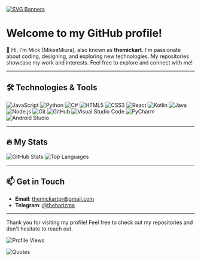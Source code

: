 [![SVG Banners](https://svg-banners.vercel.app/api?type=rainbow&text1=Mikee%20Miura%20&width=1000&height=400)](https://github.com/themickart)

# Welcome to my GitHub profile!

👋 Hi, I'm Mick (MikeeMiura), also known as **themickart**. I'm passionate about coding, designing, and exploring new technologies. My repositories showcase my work and interests. Feel free to explore and connect with me!

---

## 🛠️ Technologies & Tools

![JavaScript](https://img.shields.io/badge/-JavaScript-282C34?style=flat-square&logo=javascript)
![Python](https://img.shields.io/badge/-Python-282C34?style=flat-square&logo=python)
![C#](https://img.shields.io/badge/-C%23-282C34?style=flat-square&logo=c-sharp)
![HTML5](https://img.shields.io/badge/-HTML5-282C34?style=flat-square&logo=html5)
![CSS3](https://img.shields.io/badge/-CSS3-282C34?style=flat-square&logo=css3)
![React](https://img.shields.io/badge/-React-282C34?style=flat-square&logo=react)
![Kotlin](https://img.shields.io/badge/-Kotlin-282C34?style=flat-square&logo=kotlin)
![Java](https://img.shields.io/badge/-Java-282C34?style=flat-square&logo=java&logoColor=007396)
![Node.js](https://img.shields.io/badge/-Node.js-282C34?style=flat-square&logo=node.js)
![Git](https://img.shields.io/badge/-Git-282C34?style=flat-square&logo=git)
![GitHub](https://img.shields.io/badge/-GitHub-282C34?style=flat-square&logo=github)
![Visual Studio Code](https://img.shields.io/badge/-VS%20Code-282C34?style=flat-square&logo=visual-studio-code&logoColor=007ACC)
![PyCharm](https://img.shields.io/badge/-PyCharm-282C34?style=flat-square&logo=pycharm)
![Android Studio](https://img.shields.io/badge/-Android%20Studio-282C34?style=flat-square&logo=android-studio)

---

## 🔥 My Stats

![GitHub Stats](https://github-readme-stats.vercel.app/api?username=themickart&show_icons=true&theme=graywhite)
![Top Languages](https://github-readme-stats.vercel.app/api/top-langs/?username=themickart&layout=compact&theme=graywhite)

---

## 📫 Get in Touch

- **Email**: [themickartpr@gmail.com](mailto:themickartpr@gmail.com)
- **Telegram**: [@theharizma](https://t.me/theharizma)

---

Thank you for visiting my profile! Feel free to check out my repositories and don't hesitate to reach out.

![Profile Views](https://komarev.com/ghpvc/?username=themickart&color=333333)

<!--- Цитата --->
![Quotes](https://quotes-github-readme.vercel.app/api?type=horizontal&theme=light)

